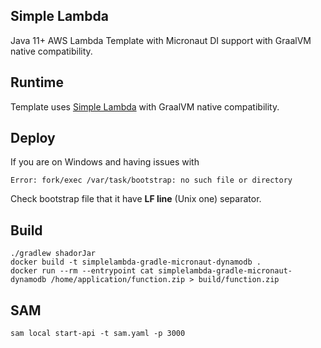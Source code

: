## Simple Lambda

Java 11+ AWS Lambda Template with Micronaut DI support with GraalVM native compatibility.

## Runtime

Template uses [Simple Lambda](https://github.com/GoodforGod/simple-lambda) with GraalVM native compatibility.

## Deploy

If you are on Windows and having issues with 
```
Error: fork/exec /var/task/bootstrap: no such file or directory
```

Check bootstrap file that it have **LF line** (Unix one) separator.

## Build

```shell
./gradlew shadorJar
docker build -t simplelambda-gradle-micronaut-dynamodb .
docker run --rm --entrypoint cat simplelambda-gradle-micronaut-dynamodb /home/application/function.zip > build/function.zip
```

## SAM

```shell
sam local start-api -t sam.yaml -p 3000
```